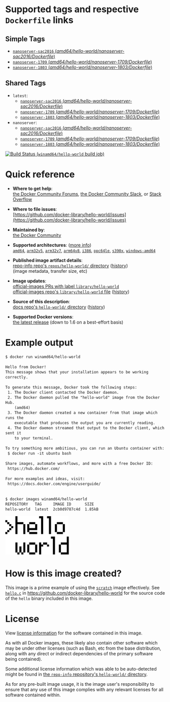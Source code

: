<!--

********************************************************************************

WARNING:

    DO NOT EDIT "hello-world/README.md"

    IT IS AUTO-GENERATED

    (from the other files in "hello-world/" combined with a set of templates)

********************************************************************************

-->

# Supported tags and respective `Dockerfile` links

## Simple Tags


-	[`nanoserver-sac2016` (*amd64/hello-world/nanoserver-sac2016/Dockerfile*)](https://github.com/docker-library/hello-world/blob/7c49831fd4a723d39fa33be77dc1fdee49b2ad85/amd64/hello-world/nanoserver-sac2016/Dockerfile)
-	[`nanoserver-1709` (*amd64/hello-world/nanoserver-1709/Dockerfile*)](https://github.com/docker-library/hello-world/blob/7c49831fd4a723d39fa33be77dc1fdee49b2ad85/amd64/hello-world/nanoserver-1709/Dockerfile)
-	[`nanoserver-1803` (*amd64/hello-world/nanoserver-1803/Dockerfile*)](https://github.com/docker-library/hello-world/blob/7c49831fd4a723d39fa33be77dc1fdee49b2ad85/amd64/hello-world/nanoserver-1803/Dockerfile)

## Shared Tags

-	`latest`:
	-	[`nanoserver-sac2016` (*amd64/hello-world/nanoserver-sac2016/Dockerfile*)](https://github.com/docker-library/hello-world/blob/7c49831fd4a723d39fa33be77dc1fdee49b2ad85/amd64/hello-world/nanoserver-sac2016/Dockerfile)
	-	[`nanoserver-1709` (*amd64/hello-world/nanoserver-1709/Dockerfile*)](https://github.com/docker-library/hello-world/blob/7c49831fd4a723d39fa33be77dc1fdee49b2ad85/amd64/hello-world/nanoserver-1709/Dockerfile)
	-	[`nanoserver-1803` (*amd64/hello-world/nanoserver-1803/Dockerfile*)](https://github.com/docker-library/hello-world/blob/7c49831fd4a723d39fa33be77dc1fdee49b2ad85/amd64/hello-world/nanoserver-1803/Dockerfile)
-	`nanoserver`:
	-	[`nanoserver-sac2016` (*amd64/hello-world/nanoserver-sac2016/Dockerfile*)](https://github.com/docker-library/hello-world/blob/7c49831fd4a723d39fa33be77dc1fdee49b2ad85/amd64/hello-world/nanoserver-sac2016/Dockerfile)
	-	[`nanoserver-1709` (*amd64/hello-world/nanoserver-1709/Dockerfile*)](https://github.com/docker-library/hello-world/blob/7c49831fd4a723d39fa33be77dc1fdee49b2ad85/amd64/hello-world/nanoserver-1709/Dockerfile)
	-	[`nanoserver-1803` (*amd64/hello-world/nanoserver-1803/Dockerfile*)](https://github.com/docker-library/hello-world/blob/7c49831fd4a723d39fa33be77dc1fdee49b2ad85/amd64/hello-world/nanoserver-1803/Dockerfile)

[![Build Status](https://doi-janky.infosiftr.net/job/multiarch/job/windows-amd64/job/hello-world/badge/icon) (`winamd64/hello-world` build job)](https://doi-janky.infosiftr.net/job/multiarch/job/windows-amd64/job/hello-world/)

# Quick reference

-	**Where to get help**:  
	[the Docker Community Forums](https://forums.docker.com/), [the Docker Community Slack](https://blog.docker.com/2016/11/introducing-docker-community-directory-docker-community-slack/), or [Stack Overflow](https://stackoverflow.com/search?tab=newest&q=docker)

-	**Where to file issues**:  
	[https://github.com/docker-library/hello-world/issues](https://github.com/docker-library/hello-world/issues)

-	**Maintained by**:  
	[the Docker Community](https://github.com/docker-library/hello-world)

-	**Supported architectures**: ([more info](https://github.com/docker-library/official-images#architectures-other-than-amd64))  
	[`amd64`](https://hub.docker.com/r/amd64/hello-world/), [`arm32v5`](https://hub.docker.com/r/arm32v5/hello-world/), [`arm32v7`](https://hub.docker.com/r/arm32v7/hello-world/), [`arm64v8`](https://hub.docker.com/r/arm64v8/hello-world/), [`i386`](https://hub.docker.com/r/i386/hello-world/), [`ppc64le`](https://hub.docker.com/r/ppc64le/hello-world/), [`s390x`](https://hub.docker.com/r/s390x/hello-world/), [`windows-amd64`](https://hub.docker.com/r/winamd64/hello-world/)

-	**Published image artifact details**:  
	[repo-info repo's `repos/hello-world/` directory](https://github.com/docker-library/repo-info/blob/master/repos/hello-world) ([history](https://github.com/docker-library/repo-info/commits/master/repos/hello-world))  
	(image metadata, transfer size, etc)

-	**Image updates**:  
	[official-images PRs with label `library/hello-world`](https://github.com/docker-library/official-images/pulls?q=label%3Alibrary%2Fhello-world)  
	[official-images repo's `library/hello-world` file](https://github.com/docker-library/official-images/blob/master/library/hello-world) ([history](https://github.com/docker-library/official-images/commits/master/library/hello-world))

-	**Source of this description**:  
	[docs repo's `hello-world/` directory](https://github.com/docker-library/docs/tree/master/hello-world) ([history](https://github.com/docker-library/docs/commits/master/hello-world))

-	**Supported Docker versions**:  
	[the latest release](https://github.com/docker/docker-ce/releases/latest) (down to 1.6 on a best-effort basis)

# Example output

```console
$ docker run winamd64/hello-world

Hello from Docker!
This message shows that your installation appears to be working correctly.

To generate this message, Docker took the following steps:
 1. The Docker client contacted the Docker daemon.
 2. The Docker daemon pulled the "hello-world" image from the Docker Hub.
    (amd64)
 3. The Docker daemon created a new container from that image which runs the
    executable that produces the output you are currently reading.
 4. The Docker daemon streamed that output to the Docker client, which sent it
    to your terminal.

To try something more ambitious, you can run an Ubuntu container with:
 $ docker run -it ubuntu bash

Share images, automate workflows, and more with a free Docker ID:
 https://hub.docker.com/

For more examples and ideas, visit:
 https://docs.docker.com/engine/userguide/


$ docker images winamd64/hello-world
REPOSITORY   TAG     IMAGE ID      SIZE
hello-world  latest  2cb0d9787c4d  1.85kB
```

![logo](https://raw.githubusercontent.com/docker-library/docs/01c12653951b2fe592c1f93a13b4e289ada0e3a1/hello-world/logo.png)

# How is this image created?

This image is a prime example of using the [`scratch`](https://hub.docker.com/_/scratch/) image effectively. See [`hello.c`](https://github.com/docker-library/hello-world/blob/master/hello.c) in https://github.com/docker-library/hello-world for the source code of the `hello` binary included in this image.

# License

View [license information](https://github.com/docker-library/hello-world/blob/master/LICENSE) for the software contained in this image.

As with all Docker images, these likely also contain other software which may be under other licenses (such as Bash, etc from the base distribution, along with any direct or indirect dependencies of the primary software being contained).

Some additional license information which was able to be auto-detected might be found in [the `repo-info` repository's `hello-world/` directory](https://github.com/docker-library/repo-info/tree/master/repos/hello-world).

As for any pre-built image usage, it is the image user's responsibility to ensure that any use of this image complies with any relevant licenses for all software contained within.
